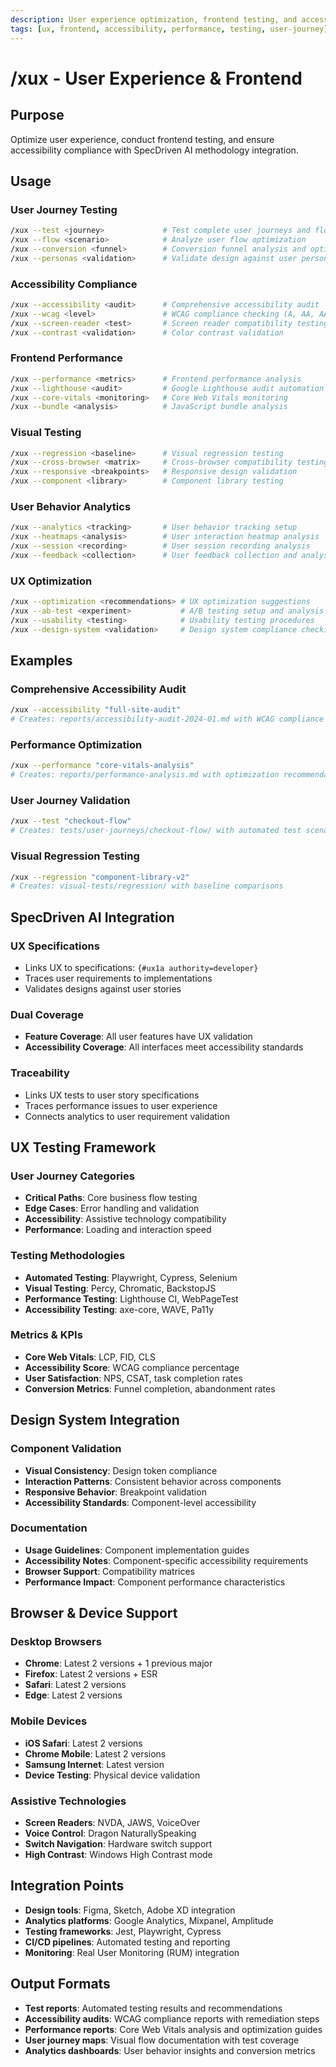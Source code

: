 ```yaml
---
description: User experience optimization, frontend testing, and accessibility compliance with SpecDriven AI methodology integration
tags: [ux, frontend, accessibility, performance, testing, user-journey]
---
```


# /xux - User Experience & Frontend

## Purpose
Optimize user experience, conduct frontend testing, and ensure accessibility compliance with SpecDriven AI methodology integration.

## Usage

### User Journey Testing
```bash
/xux --test <journey>             # Test complete user journeys and flows
/xux --flow <scenario>            # Analyze user flow optimization
/xux --conversion <funnel>        # Conversion funnel analysis and optimization
/xux --personas <validation>      # Validate design against user personas
```

### Accessibility Compliance
```bash
/xux --accessibility <audit>      # Comprehensive accessibility audit
/xux --wcag <level>               # WCAG compliance checking (A, AA, AAA)
/xux --screen-reader <test>       # Screen reader compatibility testing
/xux --contrast <validation>      # Color contrast validation
```

### Frontend Performance
```bash
/xux --performance <metrics>      # Frontend performance analysis
/xux --lighthouse <audit>         # Google Lighthouse audit automation
/xux --core-vitals <monitoring>   # Core Web Vitals monitoring
/xux --bundle <analysis>          # JavaScript bundle analysis
```

### Visual Testing
```bash
/xux --regression <baseline>      # Visual regression testing
/xux --cross-browser <matrix>     # Cross-browser compatibility testing
/xux --responsive <breakpoints>   # Responsive design validation
/xux --component <library>        # Component library testing
```

### User Behavior Analytics
```bash
/xux --analytics <tracking>       # User behavior tracking setup
/xux --heatmaps <analysis>        # User interaction heatmap analysis
/xux --session <recording>        # User session recording analysis
/xux --feedback <collection>      # User feedback collection and analysis
```

### UX Optimization
```bash
/xux --optimization <recommendations> # UX optimization suggestions
/xux --ab-test <experiment>           # A/B testing setup and analysis
/xux --usability <testing>            # Usability testing procedures
/xux --design-system <validation>     # Design system compliance checking
```

## Examples

### Comprehensive Accessibility Audit
```bash
/xux --accessibility "full-site-audit"
# Creates: reports/accessibility-audit-2024-01.md with WCAG compliance analysis
```

### Performance Optimization
```bash
/xux --performance "core-vitals-analysis"
# Creates: reports/performance-analysis.md with optimization recommendations
```

### User Journey Validation
```bash
/xux --test "checkout-flow"
# Creates: tests/user-journeys/checkout-flow/ with automated test scenarios
```

### Visual Regression Testing
```bash
/xux --regression "component-library-v2"
# Creates: visual-tests/regression/ with baseline comparisons
```

## SpecDriven AI Integration

### UX Specifications
- Links UX to specifications: `{#ux1a authority=developer}`
- Traces user requirements to implementations
- Validates designs against user stories

### Dual Coverage
- **Feature Coverage**: All user features have UX validation
- **Accessibility Coverage**: All interfaces meet accessibility standards

### Traceability
- Links UX tests to user story specifications
- Traces performance issues to user experience
- Connects analytics to user requirement validation

## UX Testing Framework

### User Journey Categories
- **Critical Paths**: Core business flow testing
- **Edge Cases**: Error handling and validation
- **Accessibility**: Assistive technology compatibility
- **Performance**: Loading and interaction speed

### Testing Methodologies
- **Automated Testing**: Playwright, Cypress, Selenium
- **Visual Testing**: Percy, Chromatic, BackstopJS
- **Performance Testing**: Lighthouse CI, WebPageTest
- **Accessibility Testing**: axe-core, WAVE, Pa11y

### Metrics & KPIs
- **Core Web Vitals**: LCP, FID, CLS
- **Accessibility Score**: WCAG compliance percentage
- **User Satisfaction**: NPS, CSAT, task completion rates
- **Conversion Metrics**: Funnel completion, abandonment rates

## Design System Integration

### Component Validation
- **Visual Consistency**: Design token compliance
- **Interaction Patterns**: Consistent behavior across components
- **Responsive Behavior**: Breakpoint validation
- **Accessibility Standards**: Component-level accessibility

### Documentation
- **Usage Guidelines**: Component implementation guides
- **Accessibility Notes**: Component-specific accessibility requirements
- **Browser Support**: Compatibility matrices
- **Performance Impact**: Component performance characteristics

## Browser & Device Support

### Desktop Browsers
- **Chrome**: Latest 2 versions + 1 previous major
- **Firefox**: Latest 2 versions + ESR
- **Safari**: Latest 2 versions
- **Edge**: Latest 2 versions

### Mobile Devices
- **iOS Safari**: Latest 2 versions
- **Chrome Mobile**: Latest 2 versions
- **Samsung Internet**: Latest version
- **Device Testing**: Physical device validation

### Assistive Technologies
- **Screen Readers**: NVDA, JAWS, VoiceOver
- **Voice Control**: Dragon NaturallySpeaking
- **Switch Navigation**: Hardware switch support
- **High Contrast**: Windows High Contrast mode

## Integration Points

- **Design tools**: Figma, Sketch, Adobe XD integration
- **Analytics platforms**: Google Analytics, Mixpanel, Amplitude
- **Testing frameworks**: Jest, Playwright, Cypress
- **CI/CD pipelines**: Automated testing and reporting
- **Monitoring**: Real User Monitoring (RUM) integration

## Output Formats

- **Test reports**: Automated testing results and recommendations
- **Accessibility audits**: WCAG compliance reports with remediation steps
- **Performance reports**: Core Web Vitals analysis and optimization guides
- **User journey maps**: Visual flow documentation with test coverage
- **Analytics dashboards**: User behavior insights and conversion metrics